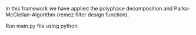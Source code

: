 In this framework we have applied the polyphase decomposition and Parks-McClellan-Algorithm (remez filter design function).

Run main.py file using python.